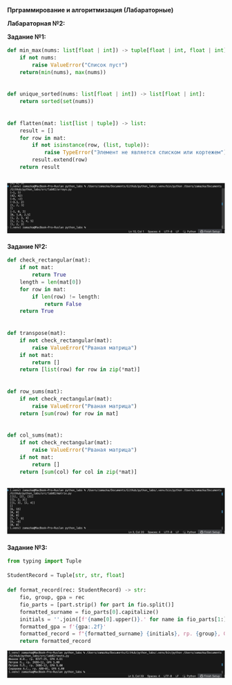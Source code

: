 **Прграммирование и алгоритмизация (Лабараторные)**

**Лабараторная №2:**

**Задание №1:**
```python
def min_max(nums: list[float | int]) -> tuple[float | int, float | int]:
    if not nums:
        raise ValueError("Список пуст")
    return(min(nums), max(nums))


def unique_sorted(nums: list[float | int]) -> list[float | int]:
    return sorted(set(nums))


def flatten(mat: list[list | tuple]) -> list:
    result = []
    for row in mat:
        if not isinstance(row, (list, tuple)):
            raise TypeError("Элемент не является списком или кортежем")
        result.extend(row)
    return result
```

![exe1](/images/lab02/exe01.png)
----------------------------------------------------
**Задание №2:**
```python
def check_rectangular(mat):
    if not mat:
        return True
    length = len(mat[0])
    for row in mat:
        if len(row) != length:
            return False
    return True


def transpose(mat):
    if not check_rectangular(mat):
        raise ValueError("Рваная матрица")
    if not mat:
        return []
    return [list(row) for row in zip(*mat)]


def row_sums(mat):
    if not check_rectangular(mat):
        raise ValueError("Рваная матрица")
    return [sum(row) for row in mat]


def col_sums(mat):
    if not check_rectangular(mat):
        raise ValueError("Рваная матрица")
    if not mat:
        return []
    return [sum(col) for col in zip(*mat)]
```

![exe1](/images/lab02/exe02.png)
----------------------------------------------------
**Задание №3:**
```python
from typing import Tuple

StudentRecord = Tuple[str, str, float]

def format_record(rec: StudentRecord) -> str:
    fio, group, gpa = rec
    fio_parts = [part.strip() for part in fio.split()]
    formatted_surname = fio_parts[0].capitalize()
    initials = ''.join([f'{name[0].upper()}.' for name in fio_parts[1:]])
    formatted_gpa = f'{gpa:.2f}'
    formatted_record = f"{formatted_surname} {initials}, гр. {group}, GPA {formatted_gpa}"
    return formatted_record
```
![exe1](/images/lab02/exe03.png)